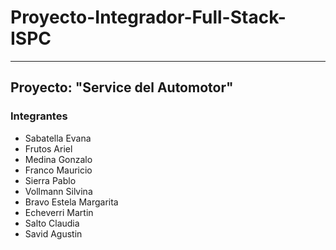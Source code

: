# Proyecto-Integrador-Full-Stack-ISPC
*** 
##  Proyecto: "Service del Automotor"
### Integrantes
* Sabatella Evana
* Frutos Ariel
* Medina Gonzalo
* Franco Mauricio
* Sierra Pablo
* Vollmann Silvina
* Bravo Estela Margarita
* Echeverri Martin
* Salto Claudia
* Savid Agustin
